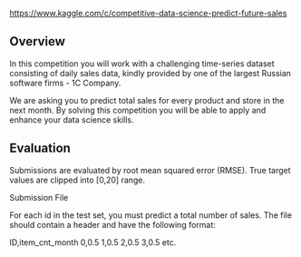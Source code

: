 https://www.kaggle.com/c/competitive-data-science-predict-future-sales

## Overview

In this competition you will work with a challenging time-series dataset consisting of daily sales data, kindly provided by one of the largest Russian software firms - 1C Company. 

We are asking you to predict total sales for every product and store in the next month. By solving this competition you will be able to apply and enhance your data science skills.

## Evaluation

Submissions are evaluated by root mean squared error (RMSE). True target values are clipped into [0,20] range.

Submission File

For each id in the test set, you must predict a total number of sales. The file should contain a header and have the following format:

ID,item_cnt_month
0,0.5
1,0.5
2,0.5
3,0.5
etc.
